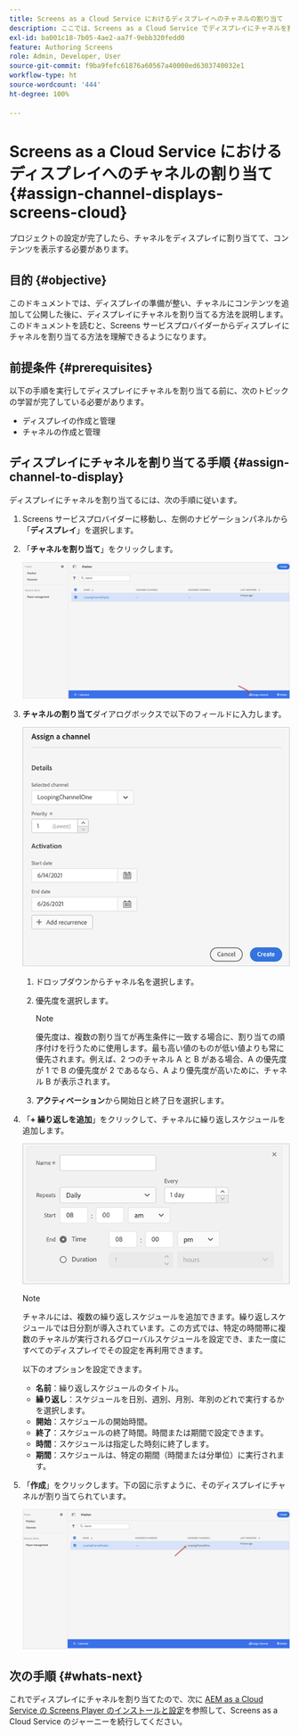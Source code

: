 ```yaml
---
title: Screens as a Cloud Service におけるディスプレイへのチャネルの割り当て
description: ここでは、Screens as a Cloud Service でディスプレイにチャネルを割り当てる方法について説明します。
exl-id: ba001c18-7b05-4ae2-aa7f-9ebb320fedd0
feature: Authoring Screens
role: Admin, Developer, User
source-git-commit: f9ba9fefc61876a60567a40000ed6303740032e1
workflow-type: ht
source-wordcount: '444'
ht-degree: 100%

---
```


# Screens as a Cloud Service におけるディスプレイへのチャネルの割り当て {#assign-channel-displays-screens-cloud}

プロジェクトの設定が完了したら、チャネルをディスプレイに割り当てて、コンテンツを表示する必要があります。

## 目的 {#objective}

このドキュメントでは、ディスプレイの準備が整い、チャネルにコンテンツを追加して公開した後に、ディスプレイにチャネルを割り当てる方法を説明します。このドキュメントを読むと、Screens サービスプロバイダーからディスプレイにチャネルを割り当てる方法を理解できるようになります。

## 前提条件 {#prerequisites}

以下の手順を実行してディスプレイにチャネルを割り当てる前に、次のトピックの学習が完了している必要があります。

* ディスプレイの作成と管理
* チャネルの作成と管理

## ディスプレイにチャネルを割り当てる手順 {#assign-channel-to-display}

ディスプレイにチャネルを割り当てるには、次の手順に従います。

1. Screens サービスプロバイダーに移動し、左側のナビゲーションパネルから「**ディスプレイ**」を選択します。

1. 「**チャネルを割り当て**」をクリックします。

   ![画像](/help/screens-cloud/assets/display/assignchannel-1.png)

1. **チャネルの割り当て**&#x200B;ダイアログボックスで以下のフィールドに入力します。

   ![画像](/help/screens-cloud/assets/display/assignchannel-2.png)

   1. ドロップダウンからチャネル名を選択します。
   1. 優先度を選択します。

      >[!NOTE]
      >優先度は、複数の割り当てが再生条件に一致する場合に、割り当ての順序付けを行うために使用します。最も高い値のものが低い値よりも常に優先されます。例えば、2 つのチャネル A と B がある場合、A の優先度が 1 で B の優先度が 2 であるなら、A より優先度が高いために、チャネル B が表示されます。

   1. **アクティベーション**&#x200B;から開始日と終了日を選択します。

1. 「**+ 繰り返しを追加**」をクリックして、チャネルに繰り返しスケジュールを追加します。

   ![画像](/help/screens-cloud/assets/create-content/recurrence-1.png)

   >[!NOTE]
   >チャネルには、複数の繰り返しスケジュールを追加できます。繰り返しスケジュールでは日分割が導入されています。この方式では、特定の時間帯に複数のチャネルが実行されるグローバルスケジュールを設定でき、また一度にすべてのディスプレイでその設定を再利用できます。

   以下のオプションを設定できます。

   * **名前**：繰り返しスケジュールのタイトル。
   * **繰り返し**：スケジュールを日別、週別、月別、年別のどれで実行するかを選択します。
   * **開始**：スケジュールの開始時間。
   * **終了**：スケジュールの終了時間。時間または期間で設定できます。
   * **時間**：スケジュールは指定した時刻に終了します。
   * **期間**：スケジュールは、特定の期間（時間または分単位）に実行されます。

1. 「**作成**」をクリックします。下の図に示すように、そのディスプレイにチャネルが割り当てられています。

   ![画像](/help/screens-cloud/assets/display/assignchannel-3.png)


## 次の手順 {#whats-next}

これでディスプレイにチャネルを割り当てたので、次に [AEM as a Cloud Service の Screens Player のインストールと設定](/help/screens-cloud/managing-players-registration/installing-screens-cloud-player.md)を参照して、Screens as a Cloud Service のジャーニーを続行してください。
